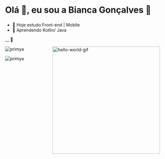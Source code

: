 # Olá 👋, eu sou a Bianca Gonçalves 🚀

### 

- 🔭 Hoje estudo Front-end | Mobile
- 🌱 Aprendendo Kotlin/ Java

__ 🚧

<div>
  <a href="https://gifyu.com/image/ST32Z"><img align="right" alt="hello-world-gif" width=350 src="https://s4.gifyu.com/images/animaGitfix.gif" alt="animaGitfix.gif" border="0" /></a>
  <p><img align="center" src="https://github-readme-stats.vercel.app/api/top-langs?username=primya&show_icons=true&theme=dark&hide_border=true&locale=en&layout=compact" alt="primya" /></p>

<p><img align="center" src="https://github-readme-streak-stats.herokuapp.com/?user=primya&theme=dark" alt="primya" /></p>
</div>




<!--
**PrimYA/PrimYA** is a ✨ _special_ ✨ repository because its `README.md` (this file) appears on your GitHub profile.

Here are some ideas to get you started: 

- 🔭 I’m currently working on ...
- 🌱 I’m currently learning ...
- 👯 I’m looking to collaborate on ...
- 🤔 I’m looking for help with ...
- 💬 Ask me about ...
- 📫 How to reach me: ...
- 😄 Pronouns: ...
- ⚡ Fun fact: ...
-->
